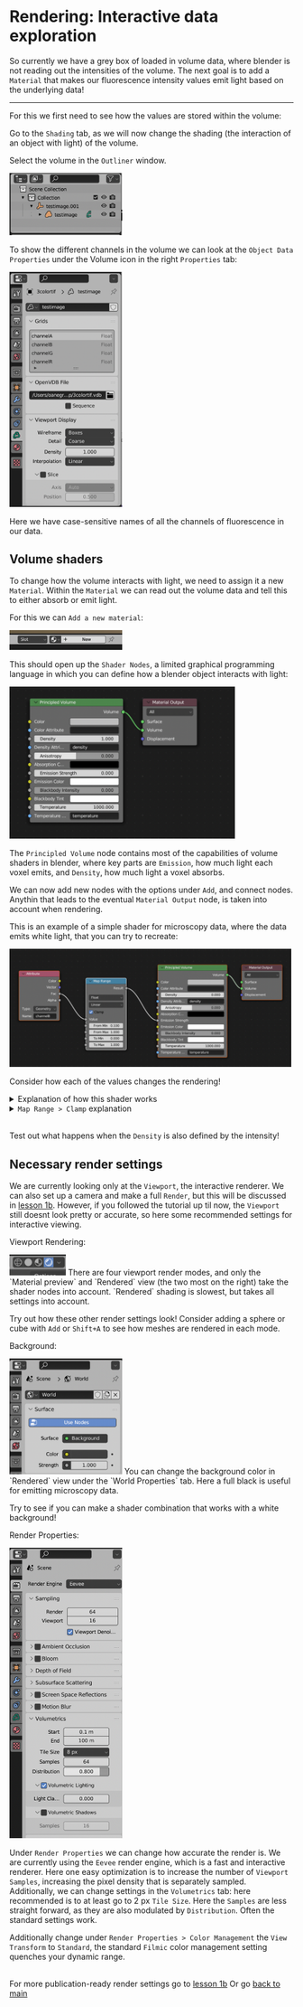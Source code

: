 # Rendering: Interactive data exploration 

So currently we have a grey box of loaded in volume data, where blender is not reading out the intensities of the volume. The next goal is to add a `Material` that makes our fluorescence intensity values emit light based on the underlying data!

---

For this we first need to see how the values are stored within the volume:

Go to the `Shading` tab, as we will now change the shading (the interaction of an object with light) of the volume. 

Select the volume in the `Outliner` window.

<img src="../figures/outliner.png" width="200"/>

To show the different channels in the volume we can look at the `Object Data Properties` under the Volume icon in the right `Properties` tab:

<img src="../figures/volume_channels.png"  width="200"/>

Here we have case-sensitive names of all the channels of fluorescence in our data. 

## Volume shaders

To change how the volume interacts with light, we need to assign it a new `Material`. Within the `Material` we can read out the volume data and tell this to either absorb or emit light. 

For this we can `Add a new material`:

<img src="../figures/add new material.png" width="200"/>

This should open up the `Shader Nodes`, a limited graphical programming language in which you can define how a blender object interacts with light:

<img src="../figures/default shader.png"  width="400"/>

The `Principled Volume` node contains most of the capabilities of volume shaders in blender, where key parts are `Emission`, how much light each voxel emits, and `Density`, how much light a voxel absorbs.

We can now add new nodes with the options under `Add`, and connect nodes. Anythin that leads to the eventual `Material Output` node, is taken into account when rendering. 

This is an example of a simple shader for microscopy data, where the data emits white light, that you can try to recreate:

<img src="../figures/simple 1a shader.png" width="500"/>

Consider how each of the values changes the rendering!

<details><summary>Explanation of how this shader works</summary> Here the <code>Attribute</code> reads out the <code>channelB</code> intensities in the volume. The <code>Fac</code> output of the <code>Attribute</code> node gives single values per voxel. 
The <code>channelB</code> is then piped into <code>Map Range</code>, which thresholds (here at  >0.1 - very dependent on your data!) and rescales the intensity. 
This goes to <code>Emission strength</code> - the emission of each voxel is defined by the rescaled intensity in the Blue channel. In the <code>Principled Volume</code>, the <code>Density</code> is set to 0. In this way, there is no obstruction for the emitted light. 
The <code>Principled Volume</code> shader is then piped to <code>Material Output</code>. </details>
<details><summary><code>Map Range > Clamp</code> explanation</summary> Clamping values in blender means to restrict to values between 0 and 1 </details>

\
Test out what happens when the `Density` is also defined by the intensity!



## Necessary render settings

We are currently looking only at the `Viewport`, the interactive renderer. We can also set up a camera and make a full `Render`, but this will be discussed in [lesson 1b](./1b_cycles_emission_plus_density.md). However, if you followed the tutorial up til now, the `Viewport` still doesnt look pretty or accurate, so here some recommended settings for interactive viewing.

Viewport Rendering:

<img src="../figures/viewport render modes.png" width="100"/> 
There are four viewport render modes, and only the `Material preview` and `Rendered` view (the two most on the right) take the shader nodes into account. `Rendered` shading is slowest, but takes all settings into account. 

Try out how these other render settings look! Consider adding a sphere or cube with `Add` or `Shift+A` to see how meshes are rendered in each mode.

Background:

<img src="../figures/background color.png" width="200"/> 
You can change the background color in `Rendered` view under the `World Properties` tab. Here a full black is useful for emitting microscopy data. 

Try to see if you can make a shader combination that works with a white background!

Render Properties:

<img src="../figures/render properties eevee.png" width="200"/>

Under `Render Properties` we can change how accurate the render is. We are currently using the `Eevee` render engine, which is a fast and interactive renderer. Here one easy optimization is to increase the number of `Viewport Samples`, increasing the pixel density that is separately sampled.
Additionally, we can change settings in the `Volumetrics` tab: here recommended is to at least go to 2 px `Tile Size`. Here the `Samples` are less straight forward, as they are also modulated by `Distribution`. Often the standard settings work. 

Additionally change under `Render Properties > Color Management` the `View Transform` to `Standard`, the standard `Filmic` color management setting quenches your dynamic range.

\
For more publication-ready render settings go to [lesson 1b](./1b_cycles_emission_plus_density.md)
Or go [back to main](../README.md)